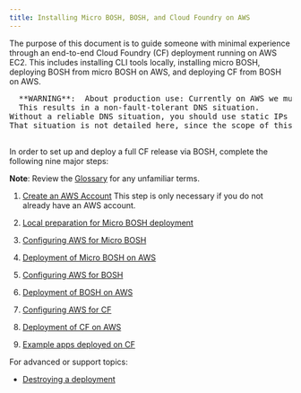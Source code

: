 ```yaml
---
title: Installing Micro BOSH, BOSH, and Cloud Foundry on AWS
---
```


The purpose of this document is to guide someone with minimal experience through an end-to-end Cloud Foundry (CF) deployment running on AWS EC2.
This includes installing CLI tools locally, installing micro BOSH, deploying BOSH from micro BOSH on AWS, and deploying CF from BOSH on AWS.

  <pre class='warning'>
  **WARNING**:  About production use: Currently on AWS we must use BOSH DNS, which requires a single-VM implementation of PostgreSQL.
  This results in a non-fault-tolerant DNS situation.
Without a reliable DNS situation, you should use static IPs to communicate between internal VMs.
That situation is not detailed here, since the scope of this document is to get you up and running as quickly as is currently possible.
  </pre>


In order to set up and deploy a full CF release via BOSH, complete the following nine major steps:

**Note**: Review the [Glossary](./glossary.html) for any unfamiliar terms.

1. [Create an AWS Account](http://goo.gl/MaAybK) This step is only necessary if you do not already have an AWS account.

1. [Local preparation for Micro BOSH deployment](./local_bosh.html)

1. [Configuring AWS for Micro BOSH](./configure_aws_micro_bosh.html)

1. [Deployment of Micro BOSH on AWS](./deploy_aws_micro_bosh.html)

1. [Configuring AWS for BOSH](./configure_aws_bosh.html)

1. [Deployment of BOSH on AWS](./deploy_aws_bosh.html)

1. [Configuring AWS for CF](./configure_aws_cf.html)

1. [Deployment of CF on AWS](./deploy_aws_cf.html)

1. [Example apps deployed on CF](./example_apps.html)


For advanced or support topics:

* [Destroying a deployment](./destroying_deployments.html)